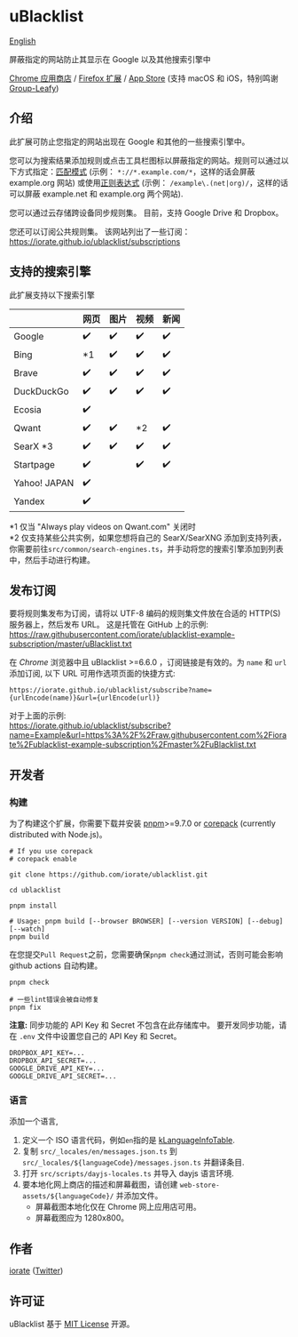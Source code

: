 # uBlacklist

[English](README.md)

屏蔽指定的网站防止其显示在 Google 以及其他搜索引擎中

[Chrome 应用商店](https://chrome.google.com/webstore/detail/ublacklist/pncfbmialoiaghdehhbnbhkkgmjanfhe) / [Firefox 扩展](https://addons.mozilla.org/en-US/firefox/addon/ublacklist/) / [App Store](https://apps.apple.com/us/app/ublacklist-for-safari/id1547912640) (支持 macOS 和 iOS，特别鸣谢 [Group-Leafy](https://github.com/HoneyLuka/uBlacklist/tree/safari-port/safari-project))

## 介绍

此扩展可防止您指定的网站出现在 Google 和其他的一些搜索引擎中。

您可以为搜索结果添加规则或点击工具栏图标以屏蔽指定的网站。规则可以通过以下方式指定：[匹配模式](https://developer.mozilla.org/zh-CN/docs/mozilla/add-ons/webextensions/match_patterns) (示例： `*://*.example.com/*`，这样的话会屏蔽 example.org 网站) 或使用[正则表达式](https://developer.mozilla.org/zh-CN/docs/web/javascript/guide/regular_expressions) (示例： `/example\.(net|org)/`，这样的话可以屏蔽 example.net 和 example.org 两个网站).

您可以通过云存储跨设备同步规则集。 目前，支持 Google Drive 和 Dropbox。

您还可以订阅公共规则集。 该网站列出了一些订阅：https://iorate.github.io/ublacklist/subscriptions

## 支持的搜索引擎

此扩展支持以下搜索引擎

|              | 网页               | 图片               | 视频               | 新闻               |
| ------------ | ------------------ | ------------------ | ------------------ | ------------------ |
| Google       | :heavy_check_mark: | :heavy_check_mark: | :heavy_check_mark: | :heavy_check_mark: |
| Bing         | \*1                | :heavy_check_mark: | :heavy_check_mark: | :heavy_check_mark: |
| Brave        | :heavy_check_mark: | :heavy_check_mark: | :heavy_check_mark: | :heavy_check_mark: |
| DuckDuckGo   | :heavy_check_mark: | :heavy_check_mark: | :heavy_check_mark: | :heavy_check_mark: |
| Ecosia       | :heavy_check_mark: |                    |                    |                    |
| Qwant        | :heavy_check_mark: | :heavy_check_mark: | \*2                | :heavy_check_mark: |
| SearX \*3    | :heavy_check_mark: | :heavy_check_mark: | :heavy_check_mark: | :heavy_check_mark: |
| Startpage    | :heavy_check_mark: |                    | :heavy_check_mark: | :heavy_check_mark: |
| Yahoo! JAPAN | :heavy_check_mark: |                    |                    |                    |
| Yandex       | :heavy_check_mark: |                    |                    |                    |

\*1 仅当 "Always play videos on Qwant.com" 关闭时<br>
\*2 仅支持某些公共实例，如果您想将自己的 SearX/SearXNG 添加到支持列表，你需要前往`src/common/search-engines.ts`，并手动将您的搜索引擎添加到列表中，然后手动进行构建。

## 发布订阅

要将规则集发布为订阅，请将以 UTF-8 编码的规则集文件放在合适的 HTTP(S) 服务器上，然后发布 URL。 这是托管在 GitHub 上的示例:<br>
https://raw.githubusercontent.com/iorate/ublacklist-example-subscription/master/uBlacklist.txt

在 _Chrome_ 浏览器中且 uBlacklist >=6.6.0 ，订阅链接是有效的。为 `name` 和 `url` 添加订阅, 以下 URL 可用作选项页面的快捷方式:

```
https://iorate.github.io/ublacklist/subscribe?name={urlEncode(name)}&url={urlEncode(url)}
```

对于上面的示例:<br>
https://iorate.github.io/ublacklist/subscribe?name=Example&url=https%3A%2F%2Fraw.githubusercontent.com%2Fiorate%2Fublacklist-example-subscription%2Fmaster%2FuBlacklist.txt

## 开发者

### 构建

为了构建这个扩展，你需要下载并安装 [pnpm](https://pnpm.io/)>=9.7.0 or [corepack](https://github.com/nodejs/corepack) (currently distributed with Node.js)。

```shell
# If you use corepack
# corepack enable

git clone https://github.com/iorate/ublacklist.git

cd ublacklist

pnpm install

# Usage: pnpm build [--browser BROWSER] [--version VERSION] [--debug] [--watch]
pnpm build
```

在您提交`Pull Request`之前，您需要确保`pnpm check`通过测试，否则可能会影响 github actions 自动构建。

```shell
pnpm check

# 一些lint错误会被自动修复
pnpm fix
```

**注意:** 同步功能的 API Key 和 Secret 不包含在此存储库中。 要开发同步功能，请在 `.env` 文件中设置您自己的 API Key 和 Secret。

```
DROPBOX_API_KEY=...
DROPBOX_API_SECRET=...
GOOGLE_DRIVE_API_KEY=...
GOOGLE_DRIVE_API_SECRET=...
```

### 语言

添加一个语言,

1. 定义一个 ISO 语言代码，例如`en`指的是 [kLanguageInfoTable](https://src.chromium.org/viewvc/chrome/trunk/src/third_party/cld/languages/internal/languages.cc).
1. 复制 `src/_locales/en/messages.json.ts` 到 `src/_locales/${languageCode}/messages.json.ts` 并翻译条目.
1. 打开 `src/scripts/dayjs-locales.ts` 并导入 dayjs 语言环境.
1. 要本地化网上商店的描述和屏幕截图，请创建 `web-store-assets/${languageCode}/` 并添加文件。
   - 屏幕截图本地化仅在 Chrome 网上应用店可用。
   - 屏幕截图应为 1280x800。

## 作者

[iorate](https://github.com/iorate) ([Twitter](https://twitter.com/iorate))

## 许可证

uBlacklist 基于 [MIT License](LICENSE.txt) 开源。

